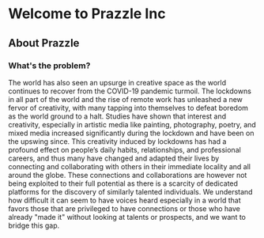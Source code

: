 # Welcome to Prazzle Inc

## About Prazzle 
### What's the problem?
The world has also seen an upsurge in creative space as the world continues to recover from the COVID-19 pandemic turmoil. The lockdowns in all part of the world and the rise of remote work has unleashed a new fervor of creativity, with many tapping into themselves to defeat boredom as the world ground to a halt. Studies have shown that interest and creativity, especially in artistic media like painting, photography, poetry, and mixed media increased significantly during the lockdown and have been on the upswing since.
This creativity induced by lockdowns has had a profound effect on people’s daily habits, relationships, and professional careers, and thus many have changed and adapted their lives by connecting and collaborating with others in their immediate locality and all around the globe. These connections and collaborations are however not being exploited to their full potential as there is a scarcity of dedicated platforms for the discovery of similarly talented individuals.
We understand how difficult it can seem to have voices heard especially in a world that favors those that are privileged to have connections or those who have already "made it" without looking at talents or prospects, and we want to bridge this gap.

